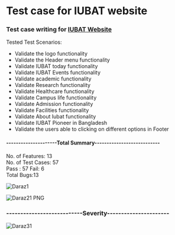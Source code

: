 # Test case for IUBAT website

### Test case writing for <a href="https://iubat.edu/">IUBAT Website </a>

Tested Test Scenarios:

- Validate the logo functionality
- Validate the Header menu functionality
- Validate IUBAT today functionality
- Validate IUBAT Events functionality
- Validate academic functionality
- Validate Research functionality
- Validate Healthcare functionality
- Validate Campus life functionality
- Validate Admission functionality
- Validate Facilities functionality
- Validate About Iubat functionality
- Validate IUBAT Pioneer in Bangladesh
- Validate the users able to clicking on different options in Footer

#### ---------------------Total Summary---------------------------

No. of Features: 13  
No. of Test Cases: 57  
Pass : 57
Fail: 6  
Total Bugs:13

![Daraz1](https://user-images.githubusercontent.com/68694418/196050132-c49e815c-8dd2-41b9-8a3f-5efd379338f0.PNG)

![Daraz21 PNG](https://user-images.githubusercontent.com/68694418/196050138-e0b73ab3-4f8c-4ace-8b4f-5bf300fabb04.jpg)

### ---------------------------Severity----------------------

![Daraz31](https://user-images.githubusercontent.com/68694418/196050265-d1588a36-7a77-4c42-80b6-f801288ff32e.jpg)

